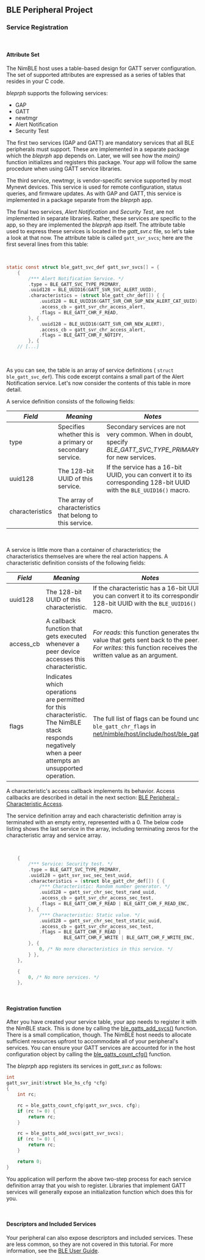 ## BLE Peripheral Project

### Service Registration

<br>

#### Attribute Set

The NimBLE host uses a table-based design for GATT server configuration.  The
set of supported attributes are expressed as a series of tables that resides in
your C code.

*bleprph* supports the following services:

* GAP
* GATT
* newtmgr
* Alert Notification
* Security Test

The first two services (GAP and GATT) are mandatory services that all BLE peripherals must support.  These are implemented in a separate package which the *bleprph* app depends on.  Later, we will see how the *main()* function initializes and registers this package.  Your app will follow the same procedure when using GATT service libraries.

The third service, newtmgr, is vendor-specific service supported by most Mynewt devices.  This service is used for remote configuration, status queries, and firmware updates.  As with GAP and GATT, this service is implemented in a package separate from the *bleprph* app.

The final two services, *Alert Notification* and *Security Test*, are not implemented in separate libraries.  Rather, these services are specific to the app, so they are implemented the *bleprph* app itself.  The attribute table used to express these services is located in the *gatt_svr.c* file, so let's take a look at that now.  The attribute table is called `gatt_svr_svcs`; here are the first several lines from this table:

<br>

```c
static const struct ble_gatt_svc_def gatt_svr_svcs[] = {
    {
        /*** Alert Notification Service. */
        .type = BLE_GATT_SVC_TYPE_PRIMARY,
        .uuid128 = BLE_UUID16(GATT_SVR_SVC_ALERT_UUID),
        .characteristics = (struct ble_gatt_chr_def[]) { {
            .uuid128 = BLE_UUID16(GATT_SVR_CHR_SUP_NEW_ALERT_CAT_UUID),
            .access_cb = gatt_svr_chr_access_alert,
            .flags = BLE_GATT_CHR_F_READ,
        }, {
            .uuid128 = BLE_UUID16(GATT_SVR_CHR_NEW_ALERT),
            .access_cb = gatt_svr_chr_access_alert,
            .flags = BLE_GATT_CHR_F_NOTIFY,
        }, {
    // [...]
```

<br>

As you can see, the table is an array of service definitions (
`struct ble_gatt_svc_def`).  This code excerpt contains a small part of the
Alert Notification service.  Let's now consider the contents of this table in
more detail.

A service definition consists of the following fields:

| *Field*         | *Meaning* | *Notes* |
| --------------- | --------- | ------- |
| type            | Specifies whether this is a primary or secondary service. | Secondary services are not very common.  When in doubt, specify *BLE_GATT_SVC_TYPE_PRIMARY* for new services. |
| uuid128         | The 128-bit UUID of this service. | If the service has a 16-bit UUID, you can convert it to its corresponding 128-bit UUID with the `BLE_UUID16()` macro. |
| characteristics | The array of characteristics that belong to this service.   | |

<br>

A service is little more than a container of characteristics; the
characteristics themselves are where the real action happens.  A characteristic
definition consists of the following fields:

| *Field* | *Meaning* | *Notes* |
| ------- | --------- | ------- |
| uuid128     | The 128-bit UUID of this characteristic. | If the characteristic has a 16-bit UUID, you can convert it to its corresponding 128-bit UUID with the `BLE_UUID16()` macro. |
| access\_cb  | A callback function that gets executed whenever a peer device accesses this characteristic. | *For reads:* this function generates the value that gets sent back to the peer.<br>*For writes:* this function receives the written value as an argument. |
| flags       | Indicates which operations are permitted for this characteristic.  The NimBLE stack responds negatively when a peer attempts an unsupported operation. | The full list of flags can be found under `ble_gatt_chr_flags` in [net/nimble/host/include/host/ble_gatt.h](https://github.com/apache/mynewt-core/blob/master/net/nimble/host/include/host/ble_gatt.h).|

A characteristic's access callback implements its behavior.  Access
callbacks are described in detail in the next section:
[BLE Peripheral - Characteristic Access](bleprph-chr-access/).

The service definition array and each characteristic definition array is
terminated with an empty entry, represented with a 0.  The below code listing
shows the last service in the array, including terminating zeros for the
characteristic array and service array.

<br>

```c hl_lines="26 31"
    {
        /*** Service: Security test. */
        .type = BLE_GATT_SVC_TYPE_PRIMARY,
        .uuid128 = gatt_svr_svc_sec_test_uuid,
        .characteristics = (struct ble_gatt_chr_def[]) { {
            /*** Characteristic: Random number generator. */
            .uuid128 = gatt_svr_chr_sec_test_rand_uuid,
            .access_cb = gatt_svr_chr_access_sec_test,
            .flags = BLE_GATT_CHR_F_READ | BLE_GATT_CHR_F_READ_ENC,
        }, {
            /*** Characteristic: Static value. */
            .uuid128 = gatt_svr_chr_sec_test_static_uuid,
            .access_cb = gatt_svr_chr_access_sec_test,
            .flags = BLE_GATT_CHR_F_READ |
                     BLE_GATT_CHR_F_WRITE | BLE_GATT_CHR_F_WRITE_ENC,
        }, {
            0, /* No more characteristics in this service. */
        } },
    },

    {
        0, /* No more services. */
    },
```

<br>

#### Registration function

After you have created your service table, your app needs to register it with the NimBLE stack.  This is done by calling the [ble_gatts_add_svcs()](../../../network/ble/ble_hs/ble_gatts/functions/ble_gatts_add_svcs.md) function.  There is a small complication, though.  The NimBLE host needs to allocate sufficient resources upfront to accommodate all of your peripheral's services.  You can ensure your GATT services are accounted for in the host configuration object by calling the [ble_gatts_count_cfg()](../../../network/ble/ble_hs/ble_gatts/functions/ble_gatts_count_cfg.md) function.

The *bleprph* app registers its services in *gatt_svr.c* as follows:

```c
int
gatt_svr_init(struct ble_hs_cfg *cfg)
{
    int rc;

    rc = ble_gatts_count_cfg(gatt_svr_svcs, cfg);
    if (rc != 0) {
        return rc;
    }

    rc = ble_gatts_add_svcs(gatt_svr_svcs);
    if (rc != 0) {
        return rc;
    }

    return 0;
}

```

You application will perform the above two-step process for each service definition array that you wish to register.  Libraries that implement GATT services will generally expose an initialization function which does this for you.

<br>

#### Descriptors and Included Services

Your peripheral can also expose descriptors and included services.  These are
less common, so they are not covered in this tutorial.  For more information,
see the [BLE User Guide](../../../network/ble/ble_intro/).

